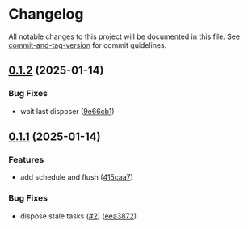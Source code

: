 # Changelog

All notable changes to this project will be documented in this file. See [commit-and-tag-version](https://github.com/absolute-version/commit-and-tag-version) for commit guidelines.

## [0.1.2](https://github.com/wopjs/async-seq/compare/v0.1.1...v0.1.2) (2025-01-14)


### Bug Fixes

* wait last disposer ([9e66cb1](https://github.com/wopjs/async-seq/commit/9e66cb116405babf7f7b4acf1d047f5d7feef485))

## [0.1.1](https://github.com/wopjs/async-seq/compare/v0.1.0...v0.1.1) (2025-01-14)


### Features

* add schedule and flush ([415caa7](https://github.com/wopjs/async-seq/commit/415caa79656a3506b7bcd05317fdbacf0b8087e6))


### Bug Fixes

* dispose stale tasks ([#2](https://github.com/wopjs/async-seq/issues/2)) ([eea3872](https://github.com/wopjs/async-seq/commit/eea38728d069a1be16c580aea77d617ee83be32d))
